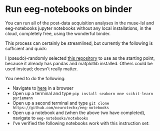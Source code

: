 
# Run eeg-notebooks on binder

You can run all of the post-data acquisition analyses in the muse-lsl and eeg-notebooks 
jupyter notebooks without any local installations, in the cloud, completely free, using the wonderful binder. 

This process can certainly be streamlined, but currently the following is sufficient and quick:

I (pseudo)-randomly selected [this repository](https://mybinder.org/v2/gh/jvns/pandas-cookbook/master) to use as the starting point,
because it already has pandas and matplotlib installed. Others could be used instead; doesn't really matter.

You need to do the following:


- Navigate to [here]() in a browser
- Open up a terminal and type `pip install seaborn mne scikit-learn pyriemann`
- Open up a second terminal and type `git clone https://github.com/neurotechx/eeg-notebooks`
- Open up a notebook and (when the above two have completed), navigate to `eeg-notebooks/notebooks`
- I've verified the following notebooks work with this instruction set:



